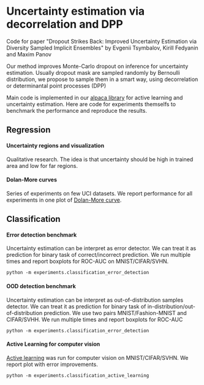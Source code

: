 # Uncertainty estimation via decorrelation and DPP

Code for paper "Dropout Strikes Back: Improved Uncertainty Estimation via Diversity Sampled Implicit Ensembles" by Evgenii Tsymbalov, Kirill Fedyanin and Maxim Panov 

 Our method improves Monte-Carlo dropout on inference for uncertainty estimation. Usually dropout mask are sampled randomly by Bernoulli distribution, we propose to sample them in a smart way, using decorrelation or determinantal point processes (DPP)

Main code is implemented in our [alpaca library](https://github.com/stat-ml/alpaca) for active learning and uncertainty estimation. Here are code for experiments themselfs to benchmark the performance and reproduce the results.

## Regression
#### Uncertainty regions and visualization 
Qualitative research. The idea is that uncertainty should be high in trained area and low for far regions.


#### Dolan-More curves
Series of experiments on few UCI datasets. We report performance for all experiments in one plot of [Dolan-More curve](https://abelsiqueira.github.io/blog/introduction-to-performance-profile/).


## Classification
#### Error detection benchmark
Uncertainty estimation can be interpret as error detector. We can treat it as prediction for binary task of correct/incorrect prediction. We run multiple times and report boxplots for ROC-AUC on MNIST/CIFAR/SVHN.
```
python -m experiments.classification_error_detection
```
#### OOD detection benchmark
Uncertainty estimation can be interpret as out-of-distribution samples detector. We can treat it as prediction for binary task of in-distribution/out-of-distribution prediction. We use two pairs MNIST/Fashion-MNIST and CIFAR/SVHH. We run multiple times and report boxplots for ROC-AUC
```
python -m experiments.classification_error_detection
```
#### Active Learning for computer vision
[Active learning](https://en.wikipedia.org/wiki/Active_learning_(machine_learning)) was run for computer vision on MNIST/CIFAR/SVHN. We report plot with error improvements.
```
python -m experiments.classification_active_learning
```
